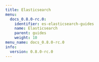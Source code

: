 ```yaml
---
title: Elasticsearch
menu:
  docs_0.8.0-rc.0:
    identifier: es-elasticsearch-guides
    name: Elasticsearch
    parent: guides
    weight: 10
menu_name: docs_0.8.0-rc.0
info:
  version: 0.8.0-rc.0
---
```


